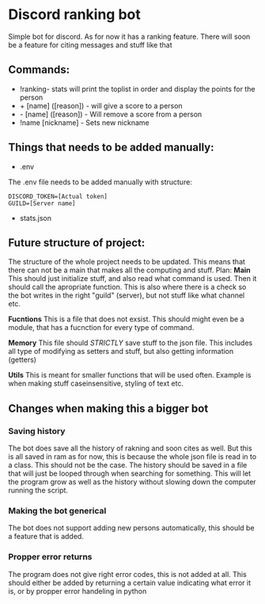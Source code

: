 # Discord ranking bot
Simple bot for discord. As for now it has a ranking feature. There will soon be a feature for citing messages and stuff like that

## Commands:
* !ranking-  stats will print the toplist in order and display the points for the person
* \+ [name] ([reason]) - will give a score to a person
* \- [name] ([reason]) - Will remove a score from a person
* !name [nickname] - Sets new nickname 


## Things that needs to be added manually:
* .env 

The .env file needs to be added manually with structure:
```
DISCORD_TOKEN=[Actual token]
GUILD=[Server name]
```
* stats.json

## Future structure of project:
The structure of the whole project needs to be updated. This means that there can not be a main that makes all the computing and stuff.
Plan:
**Main** This should just initialize stuff, and also read what command is used. Then it should call the apropriate function. This is also where there is a check so the bot writes in the right "guild" (server), but not stuff like what channel etc.

**Fucntions** This is a file that does not exsist. This should might even be a module, that has a fucnction for every type of command. 

**Memory** This file should *STRICTLY* save stuff to the json file. This includes all type of modifying as setters and stuff, but also getting information (getters)

**Utils** This is meant for smaller functions that will be used often. Example is when making stuff caseinsensitive, styling of text etc.


## Changes when making this a bigger bot
### Saving history
The bot does save all the history of rakning and soon cites as well. But this is all saved in ram as for now, this is because the whole json file is read in to a class. This should not be the case. The history should be saved in a file that will just be looped through when searching for something. This will let the program grow as well as the history without slowing down the computer running the script.

### Making the bot generical
The bot does not support adding new persons automatically, this should be a feature that is added.

### Propper error returns
The program does not give right error codes, this is not added at all. This should either be added by returning a certain value indicating what error it is, or by propper error handeling in python